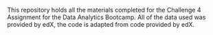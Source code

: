 This repository holds all the materials completed for the Challenge 4 Assignment for the Data Analytics Bootcamp. All of the data used was provided by edX, the code is adapted from code provided by edX. 
